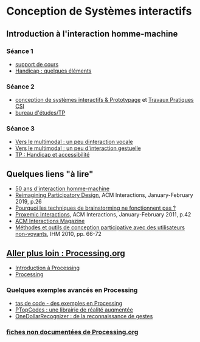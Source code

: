 # Conception de Systèmes interactifs

## Introduction à l'interaction homme-machine
### Séance 1
  * [support de cours](https://github.com/truillet/uftmip/blob/master/m2ice/Cours/survol_ihm_3_9.pdf)
  * [Handicap : quelques éléments](https://github.com/truillet/uftmip/blob/master/m2ice/Cours/Handicap.pdf)

### Séance 2
  * [conception de systèmes interactifs & Prototypage](https://github.com/truillet/uftmip/blob/master/m2ice/Cours/Conception_Prototypage.pdf) et [Travaux Pratiques CSI](https://github.com/truillet/uftmip/blob/master/m2ice/Cours/CSI_v1.9.pdf)
  * [bureau d'études/TP](https://github.com/truillet/uftmip/blob/master/m2ice/TP/BE_prototypage_2021b_UT2J.pdf)

### Séance 3
  * [Vers le multimodal : un peu dinteraction vocale](https://github.com/truillet/uftmip/blob/master/m2ice/Cours/interaction_vocale.pdf)
  * [Vers le multimodal ; un peu d'interaction gestuelle](https://github.com/truillet/uftmip/blob/master/m2ice/Cours/Interaction_Gestuelle.pdf)
  * [TP : Handicap et accessibilité](https://github.com/truillet/uftmip/blob/master/m2ice/TP/TP_Accessibilite_et_Handicap.pdf)

## Quelques liens "à lire"
* [50 ans d'interaction homme-machine](https://interstices.info/50-ans-dinteraction-homme-machine-retours-vers-le-futur/)
* [Reimagining Participatory Design](http://interactions.acm.org/archive/view/january-february-2019/reimagining-participatory-design), ACM Interactions, January-February 2019, p.26
* [Pourquoi les techniques de brainstorming ne fonctionnent pas ?](https://blog.trello.com/fr/techniques-de-brainstorming)
* [Proxemic Interactions](http://interactions.acm.org/archive/view/january-february-2011/proxemic-interactions1), ACM Interactions, January-February 2011, p.42
* [ACM Interactions Magazine](http://interactions.acm.org/)
* [Méthodes et outils de conception participative avec des utilisateurs non-voyants](https://hal-enac.archives-ouvertes.fr/hal-00940952/document), IHM 2010, pp. 66-72

## [Aller plus loin : Processing.org](https://wwww.processing.org)
* [Introduction à Processing](https://github.com/truillet/uftmip/blob/master/m2ice/Cours/introduction_processing.pdf)
* [Processing](https://github.com/truillet/upssitech/blob/master/SRI/1A/Cours/C_processing.org_2.3.pdf)

### Quelques exemples avancés en Processing
 * [tas de code - des exemples en Processing](https://github.com/truillet/tas_de_code)
 * [PTopCodes : une librairie de réalité augmentée](https://github.com/truillet/TopCodes)
 * [OneDollarRecognizer : de la reconnaissance de gestes](https://github.com/truillet/OneDollarRecognizer)

### [fiches non documentées de Processing.org](https://github.com/truillet/processing/wiki)
